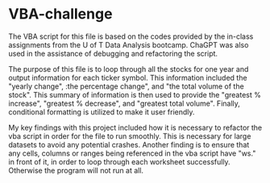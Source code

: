 # VBA-challenge
The VBA script for this file is based on the codes provided by the in-class assignments from the U of T Data Analysis bootcamp.  ChaGPT was also used in the assistance of debugging and refactoring the script.  

The purpose of this file is to loop through all the stocks for one year and output information for each ticker symbol.  This information included the "yearly change", :the percentage change", and "the total volume of the stock".  This summary of information is then used to provide the "greatest % increase", "greatest % decrease", and "greatest total volume".  Finally, conditional formatting is utilized to make it user friendly.

My key findings with this project included how it is necessary to refactor the vba script in order for the file to run smoothly.  This is necessary for large datasets to avoid any potential crashes.  Another finding is to ensure that any cells, columns or ranges being referenced in the vba script have "ws." in front of it, in order to loop through each worksheet successfully.  Otherwise the program will not run at all.
